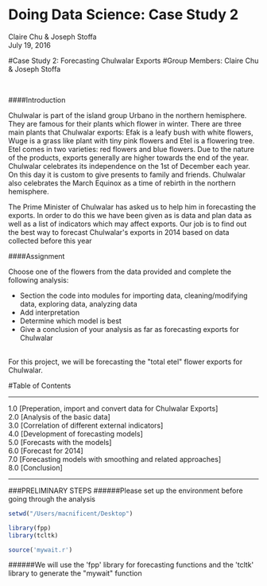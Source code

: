 # Doing Data Science: Case Study 2
Claire Chu & Joseph Stoffa  
July 19, 2016  

#Case Study 2: Forecasting Chulwalar Exports
#Group Members: Claire Chu & Joseph Stoffa

<br>

####Introduction

Chulwalar is part of the island group Urbano in the northern hemisphere. They are famous for their plants which flower in winter. There are three main plants that Chulwalar exports: Efak is a leafy bush with white flowers, Wuge is a grass like plant with tiny pink flowers and Etel is a flowering tree. Etel comes in two varieties: red flowers and blue flowers. Due to the nature of the products, exports generally are higher towards the end of the year. Chulwalar celebrates its independence on the 1st of December each year. On this day it is custom to give presents to family and friends. Chulwalar also celebrates the March Equinox as a time of rebirth in the northern hemisphere. 

The Prime Minister of Chulwalar has asked us to help him in forecasting the exports. In order to do this we have been given as is data and plan data as well as a list of indicators which may affect exports. Our job is to find out the best way to forecast Chulwalar's exports in 2014 based on data collected before this year 
<br>

####Assignment<br>

Choose one of the flowers from the data provided and complete the following analysis:<br>
- Section the code into modules for importing data, cleaning/modifying data, exploring data, analyzing data<br>
- Add interpretation<br>
- Determine which model is best<br>
- Give a conclusion of your analysis as far as forecasting exports for Chulwalar<br>
<br>
For this project, we will be forecasting the "total etel" flower exports for Chulwalar.

#Table of Contents
****************************
1.0 [Preperation, import and convert data for Chulwalar Exports]<br>
2.0 [Analysis of the basic data]<br>
3.0 [Correlation of different external indicators]<br>
4.0 [Development of forecasting models]<br>
5.0 [Forecasts with the models]<br>
6.0 [Forecast for 2014]<br>
7.0 [Forecasting models with smoothing and related approaches]<br>
8.0 [Conclusion]<br>
****************************
<div id='id-section1'/>
###PRELIMINARY STEPS
######Please set up the environment before going through the analysis

```r
setwd("/Users/macnificent/Desktop")

library(fpp)
library(tcltk)

source('mywait.r')
```

######We will use the 'fpp' library for forecasting functions and the 'tcltk' library to generate the "mywait" function

